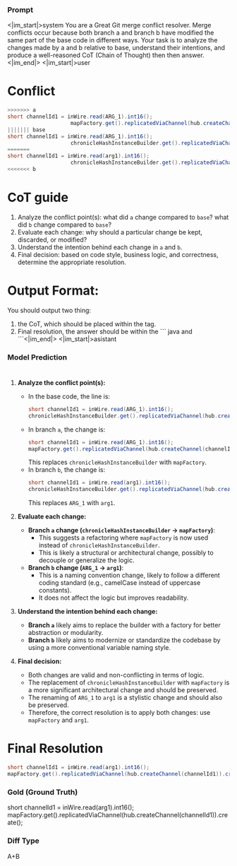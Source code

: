### Prompt
<|im_start|>system
You are a Great Git merge conflict resolver. Merge conflicts occur because both branch a and branch b have modified the same part of the base code in different ways. Your task is to analyze the changes made by a and b relative to base, understand their intentions, and produce a well-reasoned CoT (Chain of Thought) then then answer.<|im_end|>
<|im_start|>user
# Conflict
```java
>>>>>>> a
short channelId1 = inWire.read(ARG_1).int16();
                    mapFactory.get().replicatedViaChannel(hub.createChannel(channelId1)).create();
||||||| base
short channelId1 = inWire.read(ARG_1).int16();
                    chronicleHashInstanceBuilder.get().replicatedViaChannel(hub.createChannel(channelId1)).create();
=======
short channelId1 = inWire.read(arg1).int16();
                    chronicleHashInstanceBuilder.get().replicatedViaChannel(hub.createChannel(channelId1)).create();
<<<<<<< b
```

# CoT guide
1. Analyze the conflict point(s): what did `a` change compared to `base`? what did `b` change compared to `base`?
2. Evaluate each change: why should a particular change be kept, discarded, or modified?
3. Understand the intention behind each change in `a` and `b`.
4. Final decision: based on code style, business logic, and correctness, determine the appropriate resolution. 

# Output Format:
You should output two thing: 
1. the CoT, which should be placed within the <cot></cot> tag.
2. Final resolution, the answer should be within the \``` java and \```<|im_end|>
<|im_start|>asistant

### Model Prediction

# <cot>
1. **Analyze the conflict point(s):**
   - In the base code, the line is:
     ```java
     short channelId1 = inWire.read(ARG_1).int16();
     chronicleHashInstanceBuilder.get().replicatedViaChannel(hub.createChannel(channelId1)).create();
     ```
   - In branch `a`, the change is:
     ```java
     short channelId1 = inWire.read(ARG_1).int16();
     mapFactory.get().replicatedViaChannel(hub.createChannel(channelId1)).create();
     ```
     This replaces `chronicleHashInstanceBuilder` with `mapFactory`.
   - In branch `b`, the change is:
     ```java
     short channelId1 = inWire.read(arg1).int16();
     chronicleHashInstanceBuilder.get().replicatedViaChannel(hub.createChannel(channelId1)).create();
     ```
     This replaces `ARG_1` with `arg1`.

2. **Evaluate each change:**
   - **Branch `a` change (`chronicleHashInstanceBuilder` → `mapFactory`)**:
     - This suggests a refactoring where `mapFactory` is now used instead of `chronicleHashInstanceBuilder`.
     - This is likely a structural or architectural change, possibly to decouple or generalize the logic.
   - **Branch `b` change (`ARG_1` → `arg1`)**:
     - This is a naming convention change, likely to follow a different coding standard (e.g., camelCase instead of uppercase constants).
     - It does not affect the logic but improves readability.

3. **Understand the intention behind each change:**
   - **Branch `a`** likely aims to replace the builder with a factory for better abstraction or modularity.
   - **Branch `b`** likely aims to modernize or standardize the codebase by using a more conventional variable naming style.

4. **Final decision:**
   - Both changes are valid and non-conflicting in terms of logic.
   - The replacement of `chronicleHashInstanceBuilder` with `mapFactory` is a more significant architectural change and should be preserved.
   - The renaming of `ARG_1` to `arg1` is a stylistic change and should also be preserved.
   - Therefore, the correct resolution is to apply both changes: use `mapFactory` and `arg1`.

# </cot>

# Final Resolution
```java
short channelId1 = inWire.read(arg1).int16();
mapFactory.get().replicatedViaChannel(hub.createChannel(channelId1)).create();
```

### Gold (Ground Truth)
short channelId1 = inWire.read(arg1).int16();
                    mapFactory.get().replicatedViaChannel(hub.createChannel(channelId1)).create();

### Diff Type
A+B

